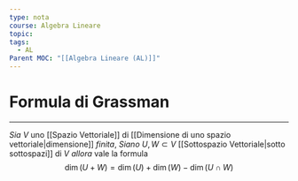 ```yaml
---
type: nota
course: Algebra Lineare
topic: 
tags:
  - AL
Parent MOC: "[[Algebra Lineare (AL)]]"
---
```

# Formula di Grassman
---
_Sia_ $V$ uno [[Spazio Vettoriale]] di [[Dimensione di uno spazio vettoriale|dimensione]] _finita_, _Siano_ $U,W\subset V$ [[Sottospazio Vettoriale|sotto sottospazi]] di $V$
_allora_ vale la formula$$
\dim(U+W) = \dim(U)+\dim(W) -\dim(U \cap W)$$
